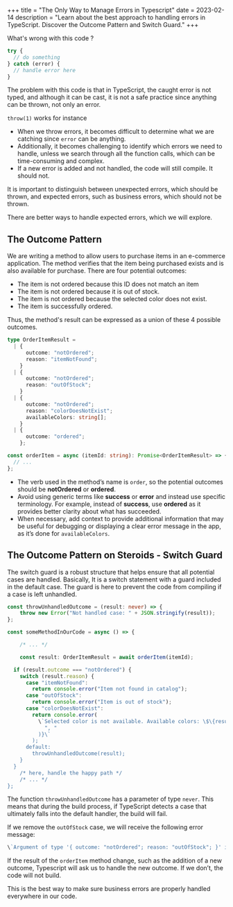 +++
title = "The Only Way to Manage Errors in Typescript"
date = 2023-02-14
description = "Learn about the best approach to handling errors in TypeScript. Discover the Outcome Pattern and Switch Guard."
+++

What's wrong with this code ?

```js
try {
  // do something
} catch (error) {
  // handle error here
}
```

The problem with this code is that in TypeScript, the caught error is
not typed, and although it can be cast, it is not a safe practice
since anything can be thrown, not only an error.

`throw(1)` works for instance

- When we throw errors, it becomes difficult to determine what we are catching since `error` can be anything.
- Additionally, it becomes challenging to identify which errors we need to handle, unless we search through all the function calls, which can be time-consuming and complex.
- If a new error is added and not handled, the code will still compile. It should not.

It is important to distinguish between unexpected errors, which should
be thrown, and expected errors, such as business errors, which should
not be thrown.

There are better ways to handle expected errors, which we will
explore.

## The Outcome Pattern

We are writing a method to allow users to purchase items in an
e-commerce application. The method verifies that the item being
purchased exists and is also available for purchase. There are four
potential outcomes:

- The item is not ordered because this ID does not match an item
- The item is not ordered because it is out of stock.
- The item is not ordered because the selected color does not exist.
- The item is successfully ordered.

Thus, the method's result can be expressed as a union of these 4
possible outcomes.

```ts
type OrderItemResult =
  | {
      outcome: "notOrdered";
      reason: "itemNotFound";
    }
  | {
      outcome: "notOrdered";
      reason: "outOfStock";
    }
  | {
      outcome: "notOrdered";
      reason: "colorDoesNotExist";
      availableColors: string[];
    }
  | {
      outcome: "ordered";
    };

const orderItem = async (itemId: string): Promise<OrderItemResult> => {
  // ...
};
```

- The verb used in the method’s name is `order`, so the potential outcomes should be **notOrdered** or **ordered**.
- Avoid using generic terms like **success** or **error** and instead use specific terminology. For example, instead of **success**, use **ordered** as it provides better clarity about what has succeeded.
- When necessary, add context to provide additional information that may be useful for debugging or displaying a clear error message in the app, as it’s done for `availableColors`.

## The Outcome Pattern on Steroids - Switch Guard

The switch guard is a robust structure that helps ensure that all
potential cases are handled. Basically, It is a switch statement with
a guard included in the default case. The guard is here to prevent the
code from compiling if a case is left unhandled.

```ts
const throwUnhandledOutcome = (result: never) => {
	throw new Error("Not handled case: " + JSON.stringify(result));
};

const someMethodInOurCode = async () => {

	/* ... */

	const result: OrderItemResult = await orderItem(itemId);

  if (result.outcome === "notOrdered") {
    switch (result.reason) {
      case "itemNotFound":
        return console.error("Item not found in catalog");
      case "outOfStock":
        return console.error("Item is out of stock");
      case "colorDoesNotExist":
        return console.error(
          \`Selected color is not available. Available colors: \$\{result.availableColors.join(
            ", "
          )}\`
        );
      default:
        throwUnhandledOutcome(result);
    }
  }
	/* here, handle the happy path */
	/* ... */
};
```

The function `throwUnhandledOutcome` has a parameter of type
`never`. This means that during the build process, if TypeScript
detects a case that ultimately falls into the default handler, the
build will fail.

If we remove the `outOfStock` case, we will receive the following
error message:

```ts
\`Argument of type '{ outcome: "notOrdered"; reason: "outOfStock"; }' is not assignable to parameter of type 'never'\`
```

If the result of the `orderItem` method change, such as the
addition of a new outcome, Typescript will ask us to handle the new
outcome. If we don’t, the code will not build.

This is the best way to make sure business errors are properly handled
everywhere in our code.
